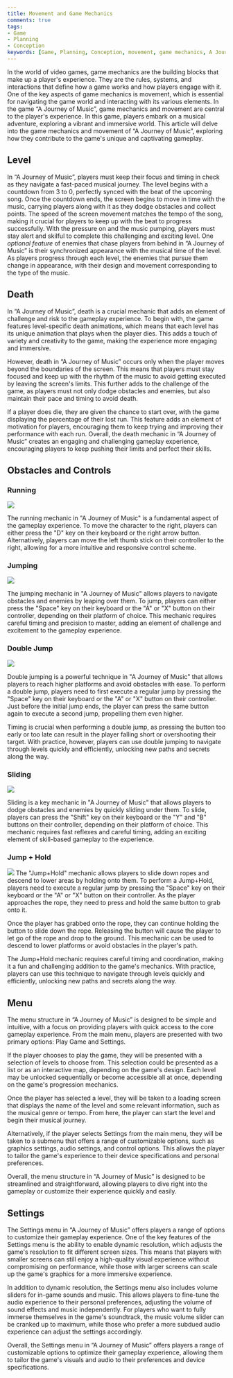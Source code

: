 ```yaml
---
title: Movement and Game Mechanics
comments: true
tags:
- Game
- Planning
- Conception
keywords: [Game, Planning, Conception, movement, game mechanics, A Journey of Music, level, enemies, death, obstacles, controls, running, jumping, double jump, sliding, jump+hold]
---
```

In the world of video games, game mechanics are the building blocks that make up a player's experience. They are the rules, systems, and interactions that define how a game works and how players engage with it. One of the key aspects of game mechanics is movement, which is essential for navigating the game world and interacting with its various elements. In the game “A Journey of Music”, game mechanics and movement are central to the player's experience. In this game, players embark on a musical adventure, exploring a vibrant and immersive world. This article will delve into the game mechanics and movement of “A Journey of Music”, exploring how they contribute to the game's unique and captivating gameplay.

## Level
In “A Journey of Music”, players must keep their focus and timing in check as they navigate a fast-paced musical journey. The level begins with a countdown from 3 to 0, perfectly synced with the beat of the upcoming song. Once the countdown ends, the screen begins to move in time with the music, carrying players along with it as they dodge obstacles and collect points. The speed of the screen movement matches the tempo of the song, making it crucial for players to keep up with the beat to progress successfully. With the pressure on and the music pumping, players must stay alert and skilful to complete this challenging and exciting level.
One *optional feature* of enemies that chase players from behind in “A Journey of Music” is their synchronized appearance with the musical time of the level. As players progress through each level, the enemies that pursue them change in appearance, with their design and movement corresponding to the type of the music.

## Death
In “A Journey of Music”, death is a crucial mechanic that adds an element of challenge and risk to the gameplay experience. To begin with, the game features level-specific death animations, which means that each level has its unique animation that plays when the player dies. This adds a touch of variety and creativity to the game, making the experience more engaging and immersive.

However, death in “A Journey of Music” occurs only when the player moves beyond the boundaries of the screen. This means that players must stay focused and keep up with the rhythm of the music to avoid getting executed by leaving the screen's limits. This further adds to the challenge of the game, as players must not only dodge obstacles and enemies, but also maintain their pace and timing to avoid death.

If a player does die, they are given the chance to start over, with the game displaying the percentage of their lost run. This feature adds an element of motivation for players, encouraging them to keep trying and improving their performance with each run. Overall, the death mechanic in “A Journey of Music” creates an engaging and challenging gameplay experience, encouraging players to keep pushing their limits and perfect their skills.

## Obstacles and Controls

### Running

![](notes/images/Running.webp)

The running mechanic in "A Journey of Music" is a fundamental aspect of the gameplay experience. To move the character to the right, players can either press the "D" key on their keyboard or the right arrow button. Alternatively, players can move the left thumb stick on their controller to the right, allowing for a more intuitive and responsive control scheme.

### Jumping

![](notes/images/SingleJump.webp)

The jumping mechanic in "A Journey of Music" allows players to navigate obstacles and enemies by leaping over them. To jump, players can either press the "Space" key on their keyboard or the "A" or "X" button on their controller, depending on their platform of choice. This mechanic requires careful timing and precision to master, adding an element of challenge and excitement to the gameplay experience.

### Double Jump

![](notes/images/DoubleJump.webp)

Double jumping is a powerful technique in "A Journey of Music" that allows players to reach higher platforms and avoid obstacles with ease. To perform a double jump, players need to first execute a regular jump by pressing the "Space" key on their keyboard or the "A" or "X" button on their controller. Just before the initial jump ends, the player can press the same button again to execute a second jump, propelling them even higher.

Timing is crucial when performing a double jump, as pressing the button too early or too late can result in the player falling short or overshooting their target. With practice, however, players can use double jumping to navigate through levels quickly and efficiently, unlocking new paths and secrets along the way.

### Sliding

![](notes/images/Sliding.webp)

Sliding is a key mechanic in "A Journey of Music" that allows players to dodge obstacles and enemies by quickly sliding under them. To slide, players can press the "Shift" key on their keyboard or the "Y" and "B" buttons on their controller, depending on their platform of choice. This mechanic requires fast reflexes and careful timing, adding an exciting element of skill-based gameplay to the experience.

### Jump + Hold

![](notes/images/JumpHold.webp)
The "Jump+Hold" mechanic allows players to slide down ropes and descend to lower areas by holding onto them. To perform a Jump+Hold, players need to execute a regular jump by pressing the "Space" key on their keyboard or the "A" or "X" button on their controller. As the player approaches the rope, they need to press and hold the same button to grab onto it.

Once the player has grabbed onto the rope, they can continue holding the button to slide down the rope. Releasing the button will cause the player to let go of the rope and drop to the ground. This mechanic can be used to descend to lower platforms or avoid obstacles in the player's path.

The Jump+Hold mechanic requires careful timing and coordination, making it a fun and challenging addition to the game's mechanics. With practice, players can use this technique to navigate through levels quickly and efficiently, unlocking new paths and secrets along the way.

## Menu
The menu structure in “A Journey of Music” is designed to be simple and intuitive, with a focus on providing players with quick access to the core gameplay experience. From the main menu, players are presented with two primary options: Play Game and Settings.

If the player chooses to play the game, they will be presented with a selection of levels to choose from. This selection could be presented as a list or as an interactive map, depending on the game's design. Each level may be unlocked sequentially or become accessible all at once, depending on the game's progression mechanics.

Once the player has selected a level, they will be taken to a loading screen that displays the name of the level and some relevant information, such as the musical genre or tempo. From here, the player can start the level and begin their musical journey.

Alternatively, if the player selects Settings from the main menu, they will be taken to a submenu that offers a range of customizable options, such as graphics settings, audio settings, and control options. This allows the player to tailor the game's experience to their device specifications and personal preferences.

Overall, the menu structure in “A Journey of Music” is designed to be streamlined and straightforward, allowing players to dive right into the gameplay or customize their experience quickly and easily.

## Settings
The Settings menu in “A Journey of Music” offers players a range of options to customize their gameplay experience. One of the key features of the Settings menu is the ability to enable dynamic resolution, which adjusts the game's resolution to fit different screen sizes. This means that players with smaller screens can still enjoy a high-quality visual experience without compromising on performance, while those with larger screens can scale up the game's graphics for a more immersive experience.

In addition to dynamic resolution, the Settings menu also includes volume sliders for in-game sounds and music. This allows players to fine-tune the audio experience to their personal preferences, adjusting the volume of sound effects and music independently. For players who want to fully immerse themselves in the game's soundtrack, the music volume slider can be cranked up to maximum, while those who prefer a more subdued audio experience can adjust the settings accordingly.

Overall, the Settings menu in “A Journey of Music” offers players a range of customizable options to optimize their gameplay experience, allowing them to tailor the game's visuals and audio to their preferences and device specifications.

